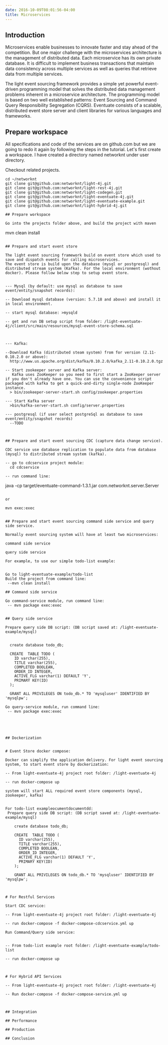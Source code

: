 ```yaml
---
date: 2016-10-09T08:01:56-04:00
title: Microservices
---
```


## Introduction

Microservices enable businesses to innovate faster and stay ahead of the competition.
But one major challenge with the microservices architecture is the management of distributed data. Each microservice has its own private database.
It is difficult to implement business transactions that maintain data consistency across multiple services as well as queries that retrieve data from multiple services.

The light event sourcing framework provides a simple yet powerful event-driven programming model that solves the distributed data management problems inherent in a microservice architecture.
The programming model is based on two well established patterns: Event Sourcing and Command Query Responsibility Segregation (CQRS).
Eventuate consists of a scalable, distributed event store server and client libraries for various languages and frameworks.

## Prepare workspace

All specifications and code of the services are on github.com but we are going to
redo it again by following the steps in the tutorial. Let's first create a
workspace. I have created a directory named networknt under user directory.

Checkout related projects.

```
cd ~/networknt
git clone git@github.com:networknt/light-4j.git
git clone git@github.com:networknt/light-rest-4j.git
git clone git@github.com:networknt/light-codegen.git
git clone git@github.com:networknt/light-eventuate-4j.git
git clone git@github.com:networknt/light-eventuate-example.git
git clone git@github.com:networknt/light-hybrid-4j.git

## Prepare workspace

Go into the projects folder above, and build the project with maven

```
mvn clean install

```

## Prepare and start event store

The light event sourcing framework build on event store which used to save and dispatch events for calling microservices.
The event store is build upon the database (mysql or postgresql) and distributed stream system (Kafka). For the local environment (wothout docker). Please follow below step to setup event store.


--- Mysql (by default: use mysql as database to save event/entity/snapshot records):

-- Download mysql database (version: 5.7.18 and above) and install it in local environment.

-- start mysql database: >mysqld

-- get and run DB setup script from folder: /light-eventuate-4j/client/src/main/resources/mysql-event-store-schema.sql



--- Kafka:

--Download Kafka (distributed steam system) from for version (2.11-0.10.2.0 or above):
  http://www.us.apache.org/dist/kafka/0.10.2.0/kafka_2.11-0.10.2.0.tgz

-- Start zookeeper server and Kafka server:
   Kafka uses ZooKeeper so you need to first start a ZooKeeper server if you don't already have one. You can use the convenience script packaged with kafka to get a quick-and-dirty single-node ZooKeeper instance.
  > bin/zookeeper-server-start.sh config/zookeeper.properties

--- Start Kafka server
  >bin/kafka-server-start.sh config/server.properties

--- postgresql (if user select postgreSql as database to save event/entity/snapshot records)
  --TODO



## Prepare and start event sourcing CDC (capture data change service).

CDC service use database replication to populate data from database (mysql) to distributed stream system (kafka).

-- go to cdcservice project module:
  cd cdcservice

-- run command line:
  ```
  java -cp target/eventuate-command-1.3.1.jar com.networknt.server.Server
  ```

  or

  mvn exec:exec


## Prepare and start event sourcing command side service and query side service.

Normally event sourcing system will have at least two microservices:

command side service

query side service

For example, to use our simple todo-list example:


 Go to light-eventuate-example/todo-list
 Build the project from command line:
   --mvn clean install

## Command side service

 Go command-service module, run command line:
   -- mvn package exec:exec


## Query side service

 Prepare query side DB script: (DB script saved at: /light-eventuate-example/mysql)


    create database todo_db;

    CREATE  TABLE TODO (
      ID varchar(255),
      TITLE varchar(255),
      COMPLETED BOOLEAN,
      ORDER_ID INTEGER,
      ACTIVE_FLG varchar(1) DEFAULT 'Y',
      PRIMARY KEY(ID)
    );

    GRANT ALL PRIVILEGES ON todo_db.* TO 'mysqluser' IDENTIFIED BY 'mysqlpw';

 Go query-service module, run command line:
   -- mvn package exec:exec





## Dockerization


# Event Store docker compose:

Docker can simplify the application delivery. For light event sourcing system, to start event store by dockerization:

  -- From light-eventuate-4j project root folder: /light-eventuate-4j

  -- run docker-compose up

 system will start ALL required event store components (mysql, zookeeper, kafka)


  For todo-list exampleocumentdocumentdd:
   Prepare query side DB script: (DB script saved at: /light-eventuate-example/mysql)

      create database todo_db;

      CREATE  TABLE TODO (
        ID varchar(255),
        TITLE varchar(255),
        COMPLETED BOOLEAN,
        ORDER_ID INTEGER,
        ACTIVE_FLG varchar(1) DEFAULT 'Y',
        PRIMARY KEY(ID)
      );

      GRANT ALL PRIVILEGES ON todo_db.* TO 'mysqluser' IDENTIFIED BY 'mysqlpw';



# For Restful Services

 Start CDC service:

  -- From light-eventuate-4j project root folder: /light-eventuate-4j

  -- run docker-compose -f docker-compose-cdcservice.yml up

 Run Command/Query side service:


  -- From todo-list example root folder: /light-eventuate-example/todo-list

  -- run docker-compose up



# For Hybrid API Services

  -- From light-eventuate-4j project root folder: /light-eventuate-4j

  -- Run docker-compose -f docker-compose-service.yml up



## Integration

## Performance

## Production

## Conclusion

